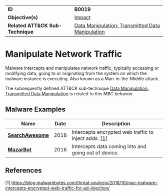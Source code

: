 |||
|---|---|
|**ID**|**B0019**|
|**Objective(s)**|[Impact](../impact)|
|**Related ATT&CK Sub-Technique**|[Data Manipulation: Transmitted Data Manipulation](https://attack.mitre.org/techniques/T1565/002/)|


Manipulate Network Traffic
==========================
Malware intercepts and manipulates network traffic, typically accessing or modifying data, going to or originating from the system on which the malware instance is executing. Also known as a Man-in-the-Middle attack.

The subsequently defined ATT&CK sub-technique [Data Manipulation: Transmitted Data Manipulation](https://attack.mitre.org/techniques/T1565/002/) is related to this MBC behavior.

Malware Examples
----------------
|Name|Date|Description|
|---|---|---|
|[**SearchAwesome**](../xample-malware/searchawesome.md)|2018|Intercepts encrypted web traffic to inject adds. [[1]](#1)|
|[**MazarBot**](../xample-malware/mazarbot.md)|2016|Intercepts data coming into and going out of device.|

References
----------
<a name="1">[1]</a> https://blog.malwarebytes.com/threat-analysis/2018/10/mac-malware-intercepts-encrypted-web-traffic-for-ad-injection/
